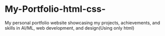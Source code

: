 # My-Portfolio-html-css-
My personal portfolio website showcasing my projects, achievements, and skills in AI/ML, web development, and design(Using only html)
